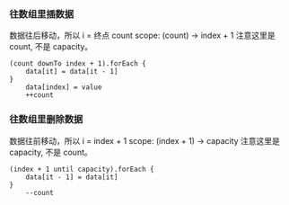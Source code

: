 ### 往数组里插数据

数据往后移动，所以 i = 终点 count
scope: (count) -> index + 1
注意这里是 count, 不是 capacity。

```
(count downTo index + 1).forEach {
    data[it] = data[it - 1]
}
    data[index] = value
    ++count
```

### 往数组里删除数据

数据往前移动，所以 i = index + 1
scope: (index + 1) -> capacity
注意这里是 capacity, 不是 count。

```
(index + 1 until capacity).forEach {
    data[it - 1] = data[it]
}
    --count
```